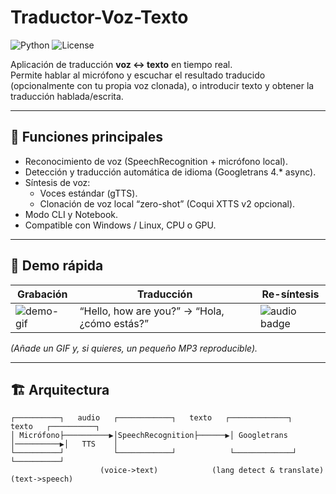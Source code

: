 # Traductor-Voz-Texto

![Python](https://img.shields.io/badge/python-3.9%2B-blue.svg)
![License](https://img.shields.io/badge/license-MIT-green.svg)

Aplicación de traducción **voz ↔ texto** en tiempo real.  
Permite hablar al micrófono y escuchar el resultado traducido (opcionalmente con tu propia voz clonada), o introducir texto y obtener la traducción hablada/escrita.

---

## 🚀 Funciones principales
- Reconocimiento de voz (SpeechRecognition + micrófono local).
- Detección y traducción automática de idioma (Googletrans 4.* async).
- Síntesis de voz:
  - Voces estándar (gTTS).
  - Clonación de voz local “zero-shot” (Coqui XTTS v2 opcional).
- Modo CLI y Notebook.
- Compatible con Windows / Linux, CPU o GPU.

---

## 📸 Demo rápida

| Grabación | Traducción | Re-síntesis |
|-----------|------------|-------------|
| ![demo-gif](docs/demo.gif) | “Hello, how are you?” → “Hola, ¿cómo estás?” | ![audio badge](docs/audio_badge.svg) |

*(Añade un GIF y, si quieres, un pequeño MP3 reproducible).*

---

## 🏗️ Arquitectura

```text
┌──────────┐   audio   ┌────────────┐   texto   ┌─────────────┐   texto   ┌──────────┐
│ Micrófono├──────────▶│SpeechRecognition├──────▶│ Googletrans │──────────▶│   TTS    │
└──────────┘           └────────────┘            └─────────────┘           └──────────┘
                    (voi­ce->text)            (lang detect & translate)   (text->speech)